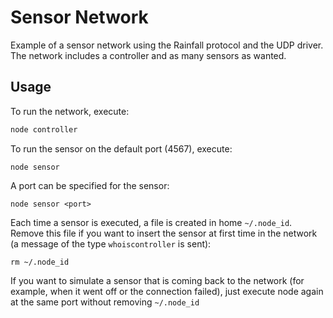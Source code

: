 Sensor Network
========

Example of a sensor network using the Rainfall protocol and the UDP driver. The network includes a controller and as many sensors as wanted.

## Usage

To run the network, execute:
```js
node controller
```

To run the sensor on the default port (4567), execute:
```shell
node sensor
```

A port can be specified for the sensor:
```shell
node sensor <port>
```

Each time a sensor is executed, a file is created in home `~/.node_id`.
Remove this file if you want to insert the sensor at first time in the network (a message of the type `whoiscontroller` is sent):
```shell
rm ~/.node_id
```

If you want to simulate a sensor that is coming back to the network (for example, when it went off or the connection failed), just execute node again at the same port without removing `~/.node_id`
